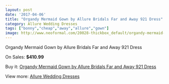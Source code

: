 ```yaml
---
layout: post
date: '2017-04-06'
title: "Organdy Mermaid Gown by Allure Bridals Far and Away 921 Dress"
category: Allure Wedding Dresses
tags: ["bonny","cheap","away","allure","gown"]
image: http://www.neoformal.com/20028-thickbox_default/organdy-mermaid-gown-by-allure-bridals-far-and-away-921-dress.jpg
---
```

Organdy Mermaid Gown by Allure Bridals Far and Away 921 Dress

On Sales: **$410.99**
<a href="https://www.neoformal.com/en/allure-wedding-dresses-2014/6382-organdy-mermaid-gown-by-allure-bridals-far-and-away-921-dress.html"><amp-img layout="responsive" width="600" height="600" src="//www.neoformal.com/20028-thickbox_default/organdy-mermaid-gown-by-allure-bridals-far-and-away-921-dress.jpg" alt="Organdy Mermaid Gown by Allure Bridals Far and Away 921 Dress 0" /></a>
<a href="https://www.neoformal.com/en/allure-wedding-dresses-2014/6382-organdy-mermaid-gown-by-allure-bridals-far-and-away-921-dress.html"><amp-img layout="responsive" width="600" height="600" src="//www.neoformal.com/20030-thickbox_default/organdy-mermaid-gown-by-allure-bridals-far-and-away-921-dress.jpg" alt="Organdy Mermaid Gown by Allure Bridals Far and Away 921 Dress 1" /></a>
<a href="https://www.neoformal.com/en/allure-wedding-dresses-2014/6382-organdy-mermaid-gown-by-allure-bridals-far-and-away-921-dress.html"><amp-img layout="responsive" width="600" height="600" src="//www.neoformal.com/20029-thickbox_default/organdy-mermaid-gown-by-allure-bridals-far-and-away-921-dress.jpg" alt="Organdy Mermaid Gown by Allure Bridals Far and Away 921 Dress 2" /></a>

Buy it: [Organdy Mermaid Gown by Allure Bridals Far and Away 921 Dress](https://www.neoformal.com/en/allure-wedding-dresses-2014/6382-organdy-mermaid-gown-by-allure-bridals-far-and-away-921-dress.html "Organdy Mermaid Gown by Allure Bridals Far and Away 921 Dress")

View more: [Allure Wedding Dresses](https://www.neoformal.com/en/82-allure-wedding-dresses-2014 "Allure Wedding Dresses")
